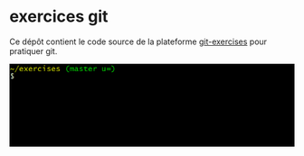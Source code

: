 # exercices git















Ce dépôt contient le code source de la plateforme [git-exercises](https://gitexercises.fracz.com/) pour pratiquer git.















![git-exercises](frontend/public/images/intro.gif)
